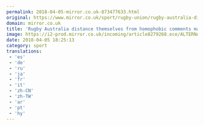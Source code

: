 ```yaml
---
permalink: 2018-04-05-mirror.co.uk-873477633.html
original: https://www.mirror.co.uk/sport/rugby-union/rugby-australia-distance-themselves-comments-12310884
domain: mirror.co.uk
title: 'Rugby Australia distance themselves from homophobic comments made by Folau'
image: https://i2-prod.mirror.co.uk/incoming/article8279268.ece/ALTERNATES/s1200/Australia-v-England.jpg
date: 2018-04-05 18:25:13
category: sport
translations: 
 - 'es'
 - 'de'
 - 'ru'
 - 'ja'
 - 'fr'
 - 'it'
 - 'zh-CN'
 - 'zh-TW'
 - 'ar'
 - 'pt'
 - 'hy'
---
```


